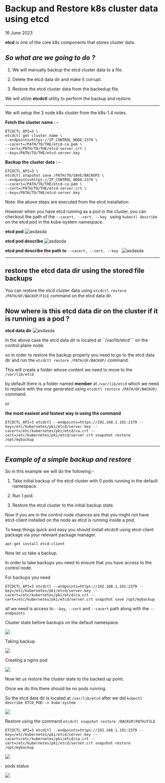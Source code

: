 # Backup and Restore k8s cluster data using etcd
16 June 2023


**etcd** is one of the core k8s components that stores cluster data.


***So what are we going to do ?***
---

1. We will manually backup the etcd cluster data to a file.

2. Delete the etcd data dir and make it corrupt. 

3. Restore the etcd cluster data from the backedup file.



We will utilze **etcdctl** utility to perform the backup and restore.

---

We will setup the 3 node k8s cluster from the k8s-1.4 notes.

**Fetch the cluster name : -**

```
ETCDCTL_API=3 \
etcdctl get cluster.name \
--endpoints=https://IP_CONTROL_NODE:2379 \
--cacert=/PATH/TO/THE/etcd-ca.pem \
--cert=/PATH/TO/THE/etcd-server.crt \
--key=/PATH/TO/THE/etcd-server.key
```

**Backup the cluster data : -**

```
ETCDCTL_API=3 \
etcdctl snapshot save /PATH/TO/SAVE/BACKUPS \
--endpoints=https://IP_CONTROL_NODE:2379 \
--cacert=/PATH/TO/THE/etcd-ca.pem \
--cert=/PATH/TO/THE/etcd-server.crt \
--key=/PATH/TO/THE/etcd-server.key
```

Note: the above steps are executed from the etcd installation

However when you have etcd running as a pod in the cluster, you can checkout the path of the ```--cacert, --cert, --key ``` using ```kubectl describe``` on the etcd pod in the kube-system namespace.

**etcd pod**
![asdasda](../images/k8s-1.6-1/1-etc-backup.png)

**etcd pod describe**
![asdasda](../images/k8s-1.6-1/1-etcd-describe-pod.png)

**etcd pod describe the path to**  ```--cacert, --cert, --key ```
![asdasda](../images/k8s-1.6-1/3-etcd-describe-zoom.png)


---

**restore the etcd data dir using the stored file backups**
--

You can restore the etcd cluster data using ```etcdctl restore /PATH/OF/BACKUP/FILE``` command on the etcd data dir.


Now where is this etcd data dir on the cluster if it is running as a pod ?
---

**etcd data dir**
![asdasda](../images/k8s-1.6-1/4-etcd-data-dir.png)


In the above case the etcd data dir is located at ``/var/lib/etcd``` on the control plane node.

so in order to restore the backup properly you need to go to the etcd data dir and run the ```etcdctl restore /PATH/OF/BACKUP/``` command.

This will create a folder whose content we need to move to the ```/var/lib/etcd```

by default there is a folder named **member** at ```/var/lib/etcd``` which we need to replace with the one generated using ```etcdctl restore /PATH/OF/BACKUP/``` command.

or 

**the most easiest and fastest way is using the command**
```
ETCDCTL_API=3 etcdctl --endpoints=https://192.168.1.101:2379 --key=/etc/kubernetes/pki/etcd/server.key --cacert=/etc/kubernetes/pki/etcd/ca.crt --cert=/etc/kubernetes/pki/etcd/server.crt snapshot restore /opt/mybackup
```

--- 

***Example of a simple backup and restore***
---

So in this example we will do the following:-

1. Take initial backup of the etcd cluster with 0 pods running in the default namespace.

2. Run 1 pod.

3. Restore the etcd cluster to the initial backup state.


Now if you are in the control node chances are that you might not have etcd-client installed on the node as etcd is running inside a pod.

To keep things quick and easy you should install etcdctl using etcd-client package via your relevant package manager.

```apt-get install etcd-client```


Now let us take a backup.

In order to take backups you need to ensure that you have access to the control node.

For backups you need 


```
ETCDCTL_API=3 etcdctl --endpoints=https://192.168.1.101:2379 --key=/etc/kubernetes/pki/etcd/server.key --cacert=/etc/kubernetes/pki/etcd/ca.crt --cert=/etc/kubernetes/pki/etcd/server.crt snapshot save /opt/mybackup
```

all we need is access to ```--key```, ```--cert``` and ```--cacert``` path along with the ```--endpoints```

Cluster state before backups on the default namespace.

![](../images/k8s-1.6-1/6-1-pod.png)


Taking backup

![](../images/k8s-1.6-1/5-etcd-backup.png)

Creating a nginx pod

![](../images/k8s-1.6-1/6-1-pod.png)



Now let us restore the cluster state to the backed up point.

Once we do this there should be no pods running.


So the etcd data dir is located at ```/var/lib/etcd``` after we did ```kubectl describe ETCD_POD -n kube-system```

![](../images/k8s-1.6-1/etcd-datadir.png)



Restore using the command ```etcdctl snapshot restore /BACKUP/PATH/FILE```


```
ETCDCTL_API=3 etcdctl --endpoints=https://192.168.1.101:2379 --key=/etc/kubernetes/pki/etcd/server.key --cacert=/etc/kubernetes/pki/etcd/ca.crt --cert=/etc/kubernetes/pki/etcd/server.crt snapshot restore /opt/mybackup
```

![](../images/k8s-1.6-1/etcd-datadir.png)


pods status

![](../images/k8s-1.6-1/6-nopods.png)

